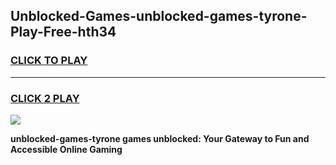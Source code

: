 
## Unblocked-Games-unblocked-games-tyrone-Play-Free-hth34
<h3>
<a href="https://premium76.site?title=unblocked-games-tyrone&ref=18A1">CLICK TO PLAY</a></h3>
<hr>

<h3>
<a href="https://premium76.site?title=unblocked-games-tyrone&ref=18A1">CLICK 2 PLAY</a>
  
</h3>

<a href="https://premium76.site?title=unblocked-games-tyrone&ref=18A1"><img src="https://clearcache.store/games.png"></a>


**unblocked-games-tyrone games unblocked: Your Gateway to Fun and Accessible Online Gaming**
